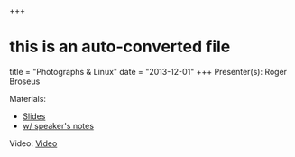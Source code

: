 +++
# this is an auto-converted file
title = "Photographs & Linux"
date = "2013-12-01"
+++
Presenter(s): Roger Broseus

Materials:
* [Slides](/presentation_materials/Photographs___Linux--2013-12-01/novalug.photo.presentation.odp)
* [w/ speaker's notes](/presentation_materials/Photographs___Linux--2013-12-01/novalug.photo.presentation.odp)

Video: [Video](https://www.youtube.com/watch?v=0SshQVxAWv4)
